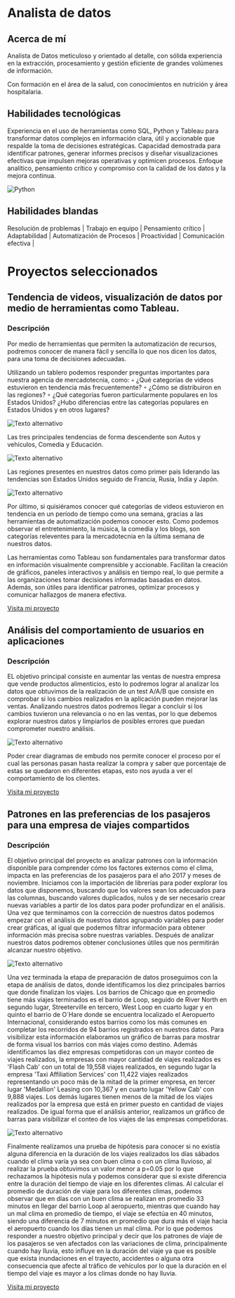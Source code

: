 # Analista de datos

## Acerca de mí
Analista de Datos meticuloso y orientado al detalle, con sólida experiencia en la extracción, procesamiento y gestión 
eficiente de grandes volúmenes de información. 

Con formación en el área de la salud, con conocimientos en nutrición y área hospitalaria.


## Habilidades tecnológicas

Experiencia en el uso de herramientas como SQL, Python y Tableau para transformar datos complejos en información clara, útil y accionable que respalde la toma de decisiones estratégicas. Capacidad demostrada para identificar patrones, generar informes precisos y diseñar visualizaciones efectivas que impulsen mejoras operativas y optimicen procesos. Enfoque analítico, pensamiento crítico y compromiso con la calidad de los datos y la mejora continua.

![Python](https://img.shields.io/badge/Python-3776AB?style=for-the-badge&logo=python&logoColor=white)

## Habilidades blandas

Resolución de problemas | 
Trabajo en equipo | 
Pensamiento crítico | 
Adaptabilidad | 
Automatización de Procesos | 
Proactividad | 
Comunicación efectiva |


# Proyectos seleccionados

## Tendencia de videos, visualización de datos por medio de herramientas como Tableau.
### Descripción
Por medio de herramientas que permiten la automatización de recursos, podremos conocer de manera fácil y sencilla lo que nos dicen los datos, para una toma de decisiones adecuadas.

Utilizando un tablero podemos responder preguntas importantes para nuestra agencia de mercadotecnia, como: ◦ ¿Qué categorías de videos estuvieron en tendencia más frecuentemente? ◦ ¿Cómo se distribuiron en las regiones? ◦ ¿Qué categorías fueron particularmente populares en los Estados Unidos? ¿Hubo diferencias entre las categorías populares en Estados Unidos y en otros lugares?

![Texto alternativo](assets/images/tablue.png)

Las tres principales tendencias de forma descendente son Autos y vehículos, Comedia y Educación.

![Texto alternativo](assets/images/pastel.PNG)

Las regiones presentes en nuestros datos como primer país liderando las tendencias son Estados Unidos seguido de Francia, Rusia, India y Japón.

![Texto alternativo](assets/images/ultimo.PNG)

Por último, si quisiéramos conocer qué categorías de videos estuvieron en tendencia en un período de tiempo como una semana, gracias a las herramientas de automatización podemos conocer esto.
Como podemos observar el entretenimiento, la música, la comedia y los blogs, son categorías releventes para la mercadotecnia en la última semana de nuestros datos.

Las herramientas como Tableau son fundamentales para transformar datos en información visualmente comprensible y accionable. Facilitan la creación de gráficos, paneles interactivos y análisis en tiempo real, lo que permite a las organizaciones tomar decisiones informadas basadas en datos. Además, son útiles para identificar patrones, optimizar procesos y comunicar hallazgos de manera efectiva.


[Visita mi proyecto](https://github.com/0dise0/Tendencia-de-videos-Dashboard-Tableau)

## Análisis del comportamiento de usuarios en aplicaciones
### Descripción

EL objetivo principal consiste en aumentar las ventas de nuestra empresa que vende productos alimenticios, esto lo podremos lograr al analizar los datos que obtuvimos de la realización de un test A/A/B que consiste en comprobar si los cambios realizados en la aplicación pueden mejorar las ventas. Analizando nuestros datos podremos llegar a concluir si los cambios tuvieron una relevancia o no en las ventas, por lo que debemos explorar nuestros datos y limpiarlos de posibles errores que puedan comprometer nuestro análisis.

![Texto alternativo](assets/images/embudo.png)

Poder crear diagramas de embudo nos permite conocer el proceso por el cual las personas pasan hasta realizar la compra y saber que porcentaje de estas se quedaron en diferentes etapas, esto nos ayuda a ver el comportamiento de los clientes.

[Visita mi proyecto](https://github.com/0dise0/Comportamiento-de-usuarios-en-aplicaciones/tree/main)

## Patrones en las preferencias de los pasajeros para una empresa de viajes compartidos
### Descripción

El objetivo principal del proyecto es analizar patrones con la información disponible para comprender cómo los factores externos como el clima, impacta en las preferencias de los pasajeros para el año 2017 y meses de noviembre. Iniciamos con la importación de librerías para poder explorar los datos que disponemos, buscando que los valores sean los adecuados para las columnas, buscando valores duplicados, nulos y de ser necesario crear nuevas variables a partir de los datos para poder profundizar en el análisis. Una vez que terminamos con la corrección de nuestros datos podemos empezar con el análisis de nuestros datos agrupando variables para poder crear gráficas, al igual que podemos filtrar información para obtener información más precisa sobre nuestras variables. Después de analizar nuestros datos podremos obtener conclusiones útiles que nos permitirán alcanzar nuestro objetivo.

![Texto alternativo](assets/images/barrios.PNG)

Una vez terminada la etapa de preparación de datos proseguimos con la etapa de análisis de datos, donde identificamos los diez principales barrios que donde finalizan los viajes. Los barrios de Chicago que en promedio tiene más viajes terminados es el barrio de Loop, seguido de River North en segundo lugar, Streeterville en tercero, West Loop en cuarto lugar y en quinto el barrio de O´Hare donde se encuentra localizado el Aeropuerto Internacional, considerando estos barrios como los más comunes en completar los recorridos de 94 barrios registrados en nuestros datos. Para visibilizar esta información elaboramos un gráfico de barras para mostrar de forma visual los barrios con más viajes como destino. Además identificamos las diez empresas competidoras con un mayor conteo de viajes realizados, la empresas con mayor cantidad de viajes realizados es 'Flash Cab' con un total de 19,558 viajes realizados, en segundo lugar la empresa 'Taxi Affiliation Services' con 11,422 viajes realizados representando un poco más de la mitad de la primer empresa, en tercer lugar 'Medallion' Leasing con 10,367 y en cuarto lugar 'Yellow Cab' con 9,888 viajes. Los demás lugares tienen menos de la mitad de los viajes realizados por la empresa que está en primer puesto en cantidad de viajes realizados. De igual forma que el análisis anterior, realizamos un gráfico de barras para visibilizar el conteo de los viajes de las empresas competidoras.

![Texto alternativo](assets/images/compa.PNG)

Finalmente realizamos una prueba de hipótesis para conocer si no existía alguna diferencia en la duración de los viajes realizados los días sábados cuando el clima varía ya sea con buen clima o con un clima lluvioso, al realizar la prueba obtuvimos un valor menor a p=0.05 por lo que rechazamos la hipótesis nula y podemos considerar que si existe diferencia entre la duración del tiempo de viaje en los diferentes climas. Al calcular el promedio de duración de viaje para los diferentes climas, podemos observar que en días con un buen clima se realizan en promedio 33 minutos en llegar del barrio Loop al aeropuerto, mientras que cuando hay un mal clima en promedio de tiempo, el viaje se efectúa en 40 minutos, siendo una diferencia de 7 minutos en promedio que dura más el viaje hacia el aeropuerto cuando los días tienen un mal clima. Por lo que podemos responder a nuestro objetivo principal y decir que los patrones de viaje de los pasajeros se ven afectados con las variaciones de clima, principalmente cuando hay lluvia, esto influye en la duración del viaje ya que es posible que exista inundaciones en el trayecto, accidentes o alguna otra consecuencia que afecte al tráfico de vehículos por lo que la duración en el tiempo del viaje es mayor a los climas donde no hay lluvia.

[Visita mi proyecto](https://github.com/0dise0/Patrones-en-las-preferencias-de-los-pasajeros-para-una-empresa-de-viajes-compartidos/tree/main)


